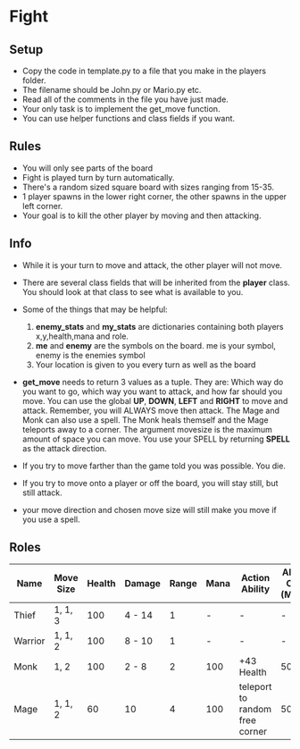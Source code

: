 # **Fight**

## Setup

* Copy the code in template.py to a file that you make in the players folder.
* The filename should be John.py or Mario.py etc.
* Read all of the comments in the file you have just made.
* Your only task is to implement the get_move function.
* You can use helper functions and class fields if you want.

## Rules
* You will only see parts of the board
* Fight is played turn by turn automatically.
* There's a random sized square board with sizes ranging from 15-35.
* 1 player spawns in the lower right corner, the other spawns in the upper left corner.
* Your goal is to kill the other player by moving and then attacking.

## Info

* While it is your turn to move and attack, the other player will not move.
* There are several class fields that will be inherited from the __player__ class. You should look at that class to see what is available to you.
* Some of the things that may be helpful:

  1) __enemy_stats__ and __my_stats__ are dictionaries containing both players x,y,health,mana and role.
  2) __me__ and __enemy__ are the symbols on the board. me is your symbol, enemy is the enemies symbol
  3) Your location is given to you every turn as well as the board

* __get_move__ needs to return 3 values as a tuple.
They are: Which way do you want to go, which way you want to attack, and how far should you move.
You can use the global __UP__, __DOWN__, __LEFT__ and __RIGHT__ to move and attack. Remember, you will ALWAYS move then attack. The Mage and Monk can also use a spell. The Monk heals themself and the Mage teleports away to a corner. The argument movesize is the maximum  amount of space you can move. You use your SPELL by returning __SPELL__ as the attack direction.
* If you try to move farther than the game told you was possible. You die.
* If you try to move onto a player or off the board, you will stay still, but still attack.
* your move direction and chosen move size will still make you move if you use a spell.

## Roles

| Name    | Move Size | Health | Damage  | Range | Mana | Action Ability                 | Ability Cost \(Mana\) |
|---------|-----------|--------|---------|-------|------|--------------------------------|-----------------------|
| Thief   | 1, 1, 3   | 100    | 4 \- 14 | 1     | \-   | \-                             | \-                    |
| Warrior | 1, 1, 2   | 100    | 8 \- 10 | 1     | \-   | \-                             | \-                    |
| Monk    | 1, 2      | 100    | 2 \- 8  | 2     | 100  | \+43 Health                    | 50                    |
| Mage    | 1, 1, 2   | 60     | 10      | 4     | 100  | teleport to random free corner | 50                    |
